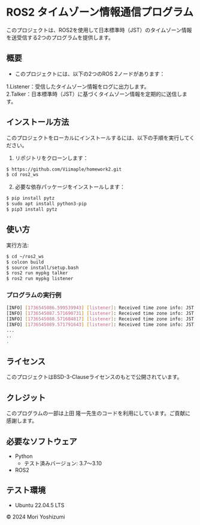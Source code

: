 # ROS2 タイムゾーン情報通信プログラム

このプロジェクトは、ROS2を使用して日本標準時（JST）のタイムゾーン情報を送受信する2つのプログラムを提供します。

## 概要

- このプロジェクトには、以下の2つのROS 2ノードがあります：

 1.Listener：受信したタイムゾーン情報をログに出力します。  
 2.Talker：日本標準時（JST）に基づくタイムゾーン情報を定期的に送信します。

## インストール方法

このプロジェクトをローカルにインストールするには、以下の手順を実行してください。
    
1. リポジトリをクローンします：
```sh
$ https://github.com/Viimaple/homework2.git
$ cd ros2_ws
```  
2. 必要な依存パッケージをインストールします：
```sh
$ pip install pytz
$ sudo apt install python3-pip
$ pip3 install pytz
```

## 使い方
実行方法:  
```sh
$ cd ~/ros2_ws
$ colcon build
$ source install/setup.bash
$ ros2 run mypkg talker
$ ros2 run mypkg listener
```
### プログラムの実行例
```sh
[INFO] [1736545086.599539943] [listener]: Received time zone info: JST: UTC+9
[INFO] [1736545087.571690731] [listener]: Received time zone info: JST: UTC+9
[INFO] [1736545088.571684817] [listener]: Received time zone info: JST: UTC+9
[INFO] [1736545089.571791643] [listener]: Received time zone info: JST: UTC+9
...
..
.
```

## ライセンス

このプロジェクトはBSD-3-Clauseライセンスのもとで公開されています。

## クレジット
このプログラムの一部は上田 隆一先生のコードを利用にしています。ご貢献に感謝します。

## 必要なソフトウェア
- Python
  - テスト済みバージョン: 3.7〜3.10
- ROS2
  
## テスト環境
- Ubuntu 22.04.5 LTS
 
© 2024 Mori Yoshizumi
